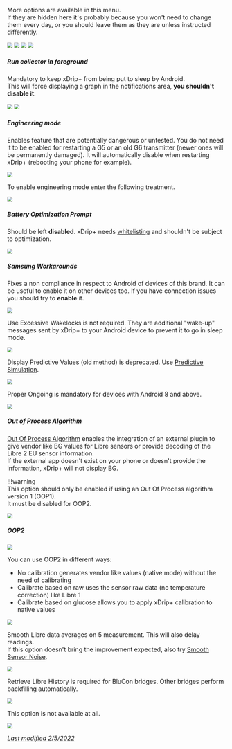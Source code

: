 More options are available in this menu.  
If they are hidden here it's probably because you won't need to change them every day, or you should leave them as they are unless instructed differently.

<img src="../../images/hamburger_menu.png" style="zoom:75%;" />  
<img src="../../images/M-S.png" style="zoom:75%;" />  
<img src="../../images/M-S-LCS.png" style="zoom:75%;" />  
<img src="../images/M-S-LCS15.png" style="zoom:75%;" />

##### Run collector in foreground

Mandatory to keep xDrip+ from being put to sleep by Android.  
This will force displaying a graph in the notifications area, **you shouldn't disable it**.

<img src="../images/M-S-LCS15a.png" style="zoom:75%;" />

<img src="../images/M-S-LCS15a2.png" style="zoom:75%;" />

##### Engineering mode

Enables feature that are potentially dangerous or untested. You do not need it to be enabled for restarting a G5 or an old G6 transmitter (newer ones will be permanently damaged). It will automatically disable when restarting xDrip+ (rebooting your phone for example).

<img src="../images/M-S-LCS15b.png" style="zoom:75%;" />

To enable engineering mode enter the following treatment.

<img src="../images/M-S-LCS15b2.png" style="zoom:75%;" />

##### Battery Optimization Prompt 

Should be left **disabled**. xDrip+ needs [whitelisting](../../install/install/#authorize-background-activity) and shouldn't be subject to optimization. 

<img src="../images/M-S-LCS15c.png" style="zoom:75%;" />

##### Samsung Workarounds

Fixes a non compliance in respect to Android of devices of this brand. It can be useful to enable it on other devices too. If you have connection issues you should try to **enable** it.

<img src="../images/M-S-LCS15d.png" style="zoom:75%;" />

Use Excessive Wakelocks is not required. They are additional "wake-up" messages sent by xDrip+ to your Android device to prevent it to go in sleep mode. 

<img src="../images/M-S-LCS15e.png" style="zoom:75%;" />

Display Predictive Values (old method) is deprecated. Use [Predictive Simulation](../predictions/).

<img src="../images/M-S-LCS15f.png" style="zoom:75%;" />

Proper Ongoing is mandatory for devices with Android 8 and above.

<img src="../images/M-S-LCS15g.png" style="zoom:75%;" />

##### Out of Process Algorithm

[Out Of Process Algorithm](../OOP) enables the integration of an external plugin to give vendor like BG values for Libre sensors or provide decoding of the Libre 2 EU sensor information.  
If the external app doesn't exist on your phone or doesn't provide the information, xDrip+ will not display BG.

!!!warning  
    This option should only be enabled if using an Out Of Process algorithm version 1 (OOP1).  
    It must be disabled for OOP2.

<img src="../images/M-S-LCS15h.png" style="zoom:75%;" />

##### OOP2

<img src="../images/M-S-LCS15i.png" style="zoom:78%;" />

You can use OOP2 in different ways:

- No calibration generates vendor like values (native mode) without the need of calibrating
- Calibrate based on raw uses the sensor raw data (no temperature correction) like Libre 1
- Calibrate based on glucose allows you to apply xDrip+ calibration to native values

<img src="../images/M-S-LCS15i2.png" style="zoom:78%;" />

Smooth Libre data averages on 5 measurement. This will also delay readings.  
If this option doesn't bring the improvement expected, also try [Smooth Sensor Noise](../display/#smooth-sensor-noise).

<img src="../images/M-S-LCS15j.png" style="zoom:75%;" />

Retrieve Libre History is required for BluCon bridges. Other bridges perform backfilling automatically.

<img src="../images/M-S-LCS15k.png" style="zoom:75%;" />

This option is not available at all.

<img src="../images/M-S-LCS15l.png" style="zoom:75%;" />

</br>

[*Last modified 2/5/2022*](https://github.com/NightscoutFoundation/xDrip/releases/tag/2022.05.02)
